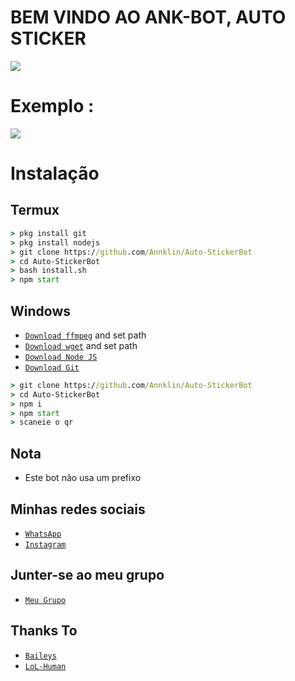 # BEM VINDO AO ANK-BOT, AUTO STICKER

<img align="center" height="auto" src="https://i.ibb.co/bjhG3ML/logobot.jpg"/>

# Exemplo :

<img align="center" height="auto" src="https://i.ibb.co/MR002R5/20210524-154836.jpg"/>

# Instalação

## Termux
```cmd
> pkg install git
> pkg install nodejs
> git clone https://github.com/Annklin/Auto-StickerBot
> cd Auto-StickerBot
> bash install.sh
> npm start
```
## Windows
* [`Download ffmpeg`](https://ffmpeg.org/download.html#build-windows) and set path
* [`Download wget`](https://eternallybored.org/misc/wget/releases/) and set path
* [`Download Node JS`](https://nodejs.org/en/download/)
* [`Download Git`](https://git-scm.com/downloads)
```cmd
> git clone https://github.com/Annklin/Auto-StickerBot
> cd Auto-StickerBot
> npm i
> npm start
> scaneie o qr
```

## Nota
* Este bot não usa um prefixo

## Minhas redes sociais
* [`WhatsApp`](http://wa.me/558592935452)
* [`Instagram`](http://instagram.com/annklin_kun)

## Junter-se ao meu grupo
* [`Meu Grupo`](https://chat.whatsapp.com/H5TsskWeHvUDlkcYlPpT3v)

## Thanks To
* [`Baileys`](https://github.com/adiwajshing/Baileys)
* [`LoL-Human`](https://github.com/LoL-Human)

